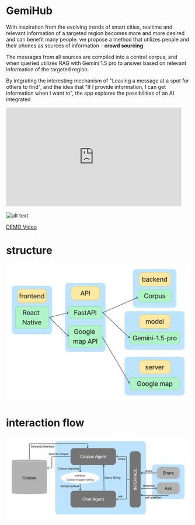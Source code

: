 
# GemiHub
With inspiration from the evolving trends of smart cities, realtime and relevant information of a targeted region becomes more and more desired and can benefit many people. 
we propose a method that utilizes people and their phones as sources of information - **crowd sourcing**

The messages from all sources are compiled into a central corpus, and when queried utilizes RAG with Gemini 1.5 pro to answer based on relevant information of the targeted region.

By intgrating the interesting mechanism of "Leaving a message at a spot for others to find", and the idea that "If I provide information, I can get information when I want to", the app explores the possibilities of an AI integrated

<iframe src="https://drive.google.com/file/d/1-c1vhY34q0JjK2FYFTdky-WX0Mmko52e/view?usp=sharing" width="480" height="270" frameBorder="0" class="giphy-embed" allowFullScreen></iframe>

![alt text](https://youtu.be/sO3BaNPBr3U)

[DEMO Video](https://drive.google.com/file/d/1-c1vhY34q0JjK2FYFTdky-WX0Mmko52e/view?usp=sharing)
# structure
![structure](./structure.png)

# interaction flow
![interaction](./interaction_flow.png)


